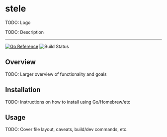 # stele

TODO: Logo

TODO: Description

---

[![Go Reference](https://pkg.go.dev/badge/github.com/haleyrc/stele.svg)](https://pkg.go.dev/github.com/haleyrc/stele)
![Build Status](https://github.com/haleyrc/stele/actions/workflows/test.yml/badge.svg)

## Overview

TODO: Larger overview of functionality and goals

## Installation

TODO: Instructions on how to install using Go/Homebrew/etc

## Usage

TODO: Cover file layout, caveats, build/dev commands, etc.
